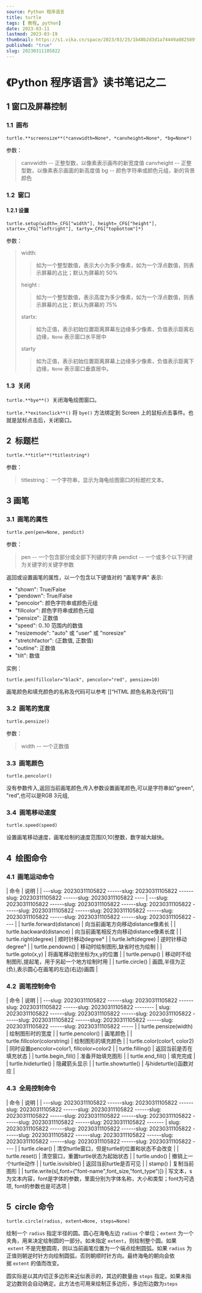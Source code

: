 ```yaml
---
source: Python 程序语言
title: turtle
tags: [ 教程, python]
date: 2023-03-11
lastmod: 2023-03-19 
thumbnail: https://s1.vika.cn/space/2023/03/25/1b48b2d3d1a74449a082589f406721f2?attname=turtle-2201433__340.jpg
published: "true"
slug: 20230311105822
---
```


# 《Python 程序语言》读书笔记之二
 

## 1 窗口及屏幕控制  

### 1.1  画布  

`turtle.**screensize**(*canvwidth=None*, *canvheight=None*, *bg=None*)`  

参数：  
>canvwidth -- 正整型数，以像素表示画布的新宽度值
>canvheight -- 正整型数，以像素表示画面的新高度值
>bg -- 颜色字符串或颜色元组，新的背景颜色
  
### 1.2  窗口  

#### 1.2.1 设置  

`turtle.setup(width=_CFG["width"], height=_CFG["height"], startx=_CFG["leftright"], tarty=_CFG["topbottom"]*)`

  
参数：  
>width:
>> 如为一个整型数值，表示大小为多少像素，如为一个浮点数值，则表示屏幕的占比；默认为屏幕的 50%
>
>height :
>> 如为一个整型数值，表示高度为多少像素，如为一个浮点数值，则表示屏幕的占比；默认为屏幕的 75%
>
>startx:
>> 如为正值，表示初始位置距离屏幕左边缘多少像素，负值表示距离右边缘，`None` 表示窗口水平居中
>
>starty
>>如为正值，表示初始位置距离屏幕上边缘多少像素，负值表示距离下边缘，`None` 表示窗口垂直居中。

### 1.3  关闭  

`turtle.**bye**()`  关闭海龟绘图窗口。  

`turtle.**exitonclick**()` 将 `bye()` 方法绑定到 Screen 上的鼠标点击事件。也就是鼠标点击后，关闭窗口。
  
## 2  标题栏  

`turtle.**title**(*titlestring*)`  

参数：  
>titlestring： 一个字符串，显示为海龟绘图窗口的标题栏文本。

## 3 画笔  

### 3.1  画笔的属性  

`turtle.pen(pen=None, pendict)`
 
参数：

>pen -- 一个包含部分或全部下列键的字典
>pendict -- 一个或多个以下列键为关键字的关键字参数

  

返回或设置画笔的属性，以一个包含以下键值对的 "画笔字典" 表示: 

- "shown": True/False
- "pendown": True/False
- "pencolor": 颜色字符串或颜色元组
- "fillcolor": 颜色字符串或颜色元组
- "pensize": 正数值
- "speed": 0..10 范围内的数值
- "resizemode": "auto" 或 "user" 或 "noresize"
- "stretchfactor": (正数值, 正数值)
- "outline": 正数值
- "tilt": 数值
  

实例：  

`turtle.pen(fillcolor="black", pencolor="red", pensize=10)`
  
画笔颜色和填充颜色的名称及代码可以参考 [[“HTML 颜色名称及代码”]]

  

### 3.2  画笔的宽度  

`turtle.pensize()`  

参数：  

>width -- 一个正数值  

### 3.3  画笔颜色  

`turtle.pencolor()`  

没有参数传入,返回当前画笔颜色,传入参数设置画笔颜色,可以是字符串如"green", "red",也可以是RGB 3元组,


### 3.4  画笔移动速度  

`turtle.speed(speed)`  

设置画笔移动速度，画笔绘制的速度范围[0,10]整数，数字越大越快。
  
## 4  绘图命令  

### 4.1  画笔运动命令  
| 命令                      | 说明                                              |
| ---slug: 20230311105822
------slug: 20230311105822
------slug: 20230311105822
------slug: 20230311105822
---- | ---slug: 20230311105822
------slug: 20230311105822
------slug: 20230311105822
------slug: 20230311105822
------slug: 20230311105822
------slug: 20230311105822
------slug: 20230311105822
------slug: 20230311105822
---- |
| turtle.forward(distance)  | 向当前画笔方向移动distance像素长                  |
| turtle.backward(distance) | 向当前画笔相反方向移动distance像素长度            |
| turtle.right(degree)      | 顺时针移动degree°                                 |
| turtle.left(degree)       | 逆时针移动degree°                                 |
| turtle.pendown()          | 移动时绘制图形,缺省时也为绘制                     |
| turtle.goto(x,y)          | 将画笔移动到坐标为x,y的位置                       |
| turtle.penup()            | 移动时不绘制图形,提起笔，用于另起一个地方绘制时用 |
| turtle.circle()           | 画圆,半径为正(负),表示圆心在画笔的左边(右边)画圆                                                   |


### 4.2  画笔控制命令

| 命令                          | 说明                                      |
| ---slug: 20230311105822
------slug: 20230311105822
------slug: 20230311105822
------slug: 20230311105822
-------- | slug: 20230311105822
------slug: 20230311105822
------slug: 20230311105822
------slug: 20230311105822
------slug: 20230311105822
------slug: 20230311105822
------slug: 20230311105822
----- |
| turtle.pensize(width)         | 绘制图形时的宽度                          |
| turtle.pencolor()             | 画笔颜色                                  |
| turtle.fillcolor(colorstring) | 绘制图形的填充颜色                        |
| turtle.color(color1, color2)  | 同时设置pencolor=color1, fillcolor=color2 |
| turtle.filling()              | 返回当前是否在填充状态                    |
| turtle.begin_fill()           | 准备开始填充图形                          |
| turtle.end_fill()             | 填充完成                                  |
| turtle.hideturtle()           | 隐藏箭头显示                              |
| turtle.showturtle()           | 与hideturtle()函数对应                                          |
 

### 4.3  全局控制命令
| 命令                                                       | 说明                                           |
| ---slug: 20230311105822
------slug: 20230311105822
------slug: 20230311105822
------slug: 20230311105822
------slug: 20230311105822
------slug: 20230311105822
------slug: 20230311105822
------slug: 20230311105822
------slug: 20230311105822
------- | slug: 20230311105822
------slug: 20230311105822
------slug: 20230311105822
------slug: 20230311105822
------slug: 20230311105822
------slug: 20230311105822
------slug: 20230311105822
------slug: 20230311105822
---- |
| turtle.clear()                                             | 清空turtle窗口，但是turtle的位置和状态不会改变 |
| turtle.reset()                                             | 清空窗口，重置turtle状态为起始状态             |
| turtle.undo()                                              | 撤销上一个turtle动作                           |
| turtle.isvisible()                                         | 返回当前turtle是否可见                         |
| stamp()                                                    | 复制当前图形                                   |
| turtle.write(s[,font=("font-name",font_size,"font_type")]) | 写文本，s为文本内容，font是字体的参数，里面分别为字体名称，大小和类型；font为可选项, font的参数也是可选项                                                |


## 5  circle 命令  

`turtle.circle(radius, extent=None, steps=None)`  

绘制一个 `radius` 指定半径的圆。圆心在海龟左边 `radius` 个单位；`extent` 为一个夹角，用来决定绘制圆的一部分。如未指定 `extent`，则绘制整个圆。如果  `extent` 不是完整圆周，则以当前画笔位置为一个端点绘制圆弧。如果 `radius` 为正值则朝逆时针方向绘制圆弧，否则朝顺时针方向。最终海龟的朝向会依据 `extent` 的值而改变。  

圆实际是以其内切正多边形来近似表示的，其边的数量由 `steps` 指定。如果未指定边数则会自动确定。此方法也可用来绘制正多边形，多边形边数为`steps`